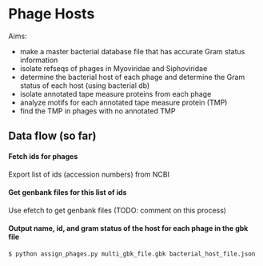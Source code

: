 # Phage Hosts

Aims:
- make a master bacterial database file that has accurate Gram status information
- isolate refseqs of phages in Myoviridae and Siphoviridae
- determine the bacterial host of each phage and determine the Gram status of each host (using bacterial db)
- isolate annotated tape measure proteins from each phage
- analyze motifs for each annotated tape measure protein (TMP)
- find the TMP in phages with no annotated TMP

## Data flow (so far)
#### Fetch ids for phages
Export list of ids (accession numbers) from NCBI

#### Get genbank files for this list of ids
Use efetch to get genbank files (TODO: comment on this process)

#### Output name, id, and gram status of the host for each phage in the gbk file
```console
$ python assign_phages.py multi_gbk_file.gbk bacterial_host_file.json
```
